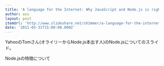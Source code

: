 ```yaml
---
title: 'A language for the Internet: Why JavaScript and Node.js is right for Internet Application'
author: azu
layout: post
itemUrl: 'http://www.slideshare.net/sh1mmer/a-language-for-the-internet-why-javascript-and-nodejs-is-right-for-internet-application'
date: '2011-03-31T15:00:00.000Z'
---
```

YahooのTomさん(オライリーからNode.js本出す人)のNode.jsについてのスライド。

Node.jsの特徴について
